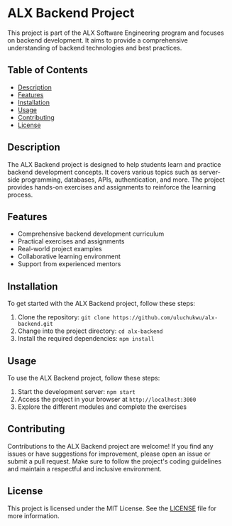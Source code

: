 # ALX Backend Project

This project is part of the ALX Software Engineering program and focuses on backend development. It aims to provide a comprehensive understanding of backend technologies and best practices.

## Table of Contents

- [Description](#description)
- [Features](#features)
- [Installation](#installation)
- [Usage](#usage)
- [Contributing](#contributing)
- [License](#license)

## Description

The ALX Backend project is designed to help students learn and practice backend development concepts. It covers various topics such as server-side programming, databases, APIs, authentication, and more. The project provides hands-on exercises and assignments to reinforce the learning process.

## Features

- Comprehensive backend development curriculum
- Practical exercises and assignments
- Real-world project examples
- Collaborative learning environment
- Support from experienced mentors

## Installation

To get started with the ALX Backend project, follow these steps:

1. Clone the repository: `git clone https://github.com/uluchukwu/alx-backend.git`
2. Change into the project directory: `cd alx-backend`
3. Install the required dependencies: `npm install`

## Usage

To use the ALX Backend project, follow these steps:

1. Start the development server: `npm start`
2. Access the project in your browser at `http://localhost:3000`
3. Explore the different modules and complete the exercises

## Contributing

Contributions to the ALX Backend project are welcome! If you find any issues or have suggestions for improvement, please open an issue or submit a pull request. Make sure to follow the project's coding guidelines and maintain a respectful and inclusive environment.

## License

This project is licensed under the MIT License. See the [LICENSE](LICENSE) file for more information.
